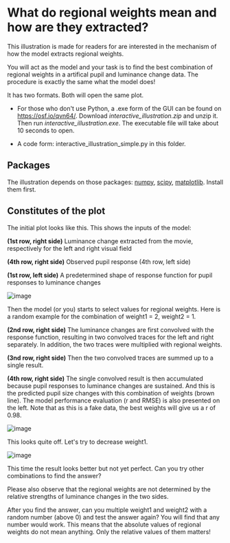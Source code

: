 # What do regional weights mean and how are they extracted?

This illustration is made for readers for are interested in the mechanism of how the model extracts regional weights. 

You will act as the model and your task is to find the best combination of regional weights in a artifical pupil and luminance change data. The procedure is exactly the same what the model does! 

It has two formats. Both will open the same plot. 

- For those who don't use Python, a .exe form of the GUI can be found on https://osf.io/qvn64/. Download *interactive_illustration.zip* and unzip it. Then run *interactive_illustration.exe*. The executable file will take about 10 seconds to open.
  
- A code form: interactive_illustration_simple.py in this folder.

## Packages
The illustration depends on those packages: [numpy](https://numpy.org/install/), [scipy](https://scipy.org/install/), [matplotlib](https://matplotlib.org/stable/users/installing/index.html). Install them first.

## Constitutes of the plot

The initial plot looks like this. This shows the inputs of the model:

**(1st row, right side)** Luminance change extracted from the movie, respectively for the left and right visual field

**(4th row, right side)** Observed pupil response (4th row, left side)

**(1st row, left side)** A predetermined shape of response function for pupil responses to luminance changes 

![image](https://github.com/user-attachments/assets/93afd008-c4cb-482d-b31d-7a7894b520b1)


Then the model (or you) starts to select values for regional weights. Here is a random example for the combination of weight1 = 2, weight2 = 1. 

**(2nd row, right side)** The luminance changes are first convolved with the response function, resulting in two convolved traces for the left and right separately. In addition, the two traces were multiplied with regional weights. 

**(3nd row, right side)** Then the two convolved traces are summed up to a single result.

**(4th row, right side)** The single convolved result is then accumulated because pupil responses to luminance changes are sustained. And this is the predicted pupil size changes with this combination of weights (brown line). The model performance evaluation (r and RMSE) is also presented on the left. Note that as this is a fake data, the best weights will give us a r of 0.98.

![image](https://github.com/user-attachments/assets/dded4f94-1368-4f20-8aea-65dc01518471)

This looks quite off. Let's try to decrease weight1.

![image](https://github.com/user-attachments/assets/409d621e-d01f-4d49-a08b-f0619df5f034)

This time the result looks better but not yet perfect. Can you try other combinations to find the answer? 

Please also observe that the regional weights are not determined by the relative strengths of luminance changes in the two sides.

After you find the answer, can you multiple weight1 and weight2 with a random number (above 0) and test the answer again? You will find that any number would work. This means that the absolute values of regional weights do not mean anything. Only the relative values of them matters!
